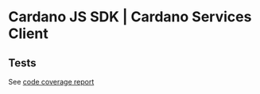# Cardano JS SDK | Cardano Services Client

## Tests

See [code coverage report]

[code coverage report]: https://input-output-hk.github.io/cardano-js-sdk/coverage/cardano-services-client
